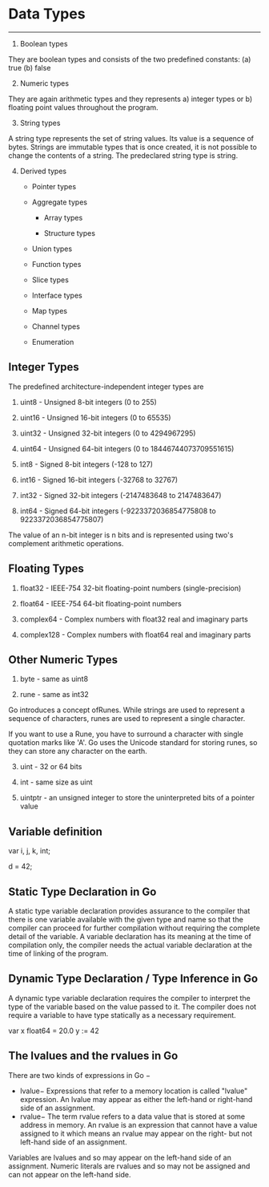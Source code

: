 # Data Types

---

1. Boolean types

They are boolean types and consists of the two predefined constants: (a) true (b) false

2. Numeric types

They are again arithmetic types and they represents a) integer types or b) floating point values throughout the program.

3. String types

A string type represents the set of string values. Its value is a sequence of bytes. Strings are immutable types that is once created, it is not possible to change the contents of a string. The predeclared string type is string.

4. Derived types

   - Pointer types

   - Aggregate types

       - Array types

       - Structure types

   - Union types

   - Function types

   - Slice types

   - Interface types

   - Map types

   - Channel types

   - Enumeration

## Integer Types

The predefined architecture-independent integer types are

1. uint8 - Unsigned 8-bit integers (0 to 255)

2. uint16 - Unsigned 16-bit integers (0 to 65535)

3. uint32 - Unsigned 32-bit integers (0 to 4294967295)

4. uint64 - Unsigned 64-bit integers (0 to 18446744073709551615)

5. int8 - Signed 8-bit integers (-128 to 127)

6. int16 - Signed 16-bit integers (-32768 to 32767)

7. int32 - Signed 32-bit integers (-2147483648 to 2147483647)

8. int64 - Signed 64-bit integers (-9223372036854775808 to 9223372036854775807)

The value of an n-bit integer is n bits and is represented using two's complement arithmetic operations.

## Floating Types

1. float32 - IEEE-754 32-bit floating-point numbers (single-precision)

2. float64 - IEEE-754 64-bit floating-point numbers

3. complex64 - Complex numbers with float32 real and imaginary parts

4. complex128 - Complex numbers with float64 real and imaginary parts

## Other Numeric Types

1. byte - same as uint8

2. rune - same as int32

Go introduces a concept ofRunes. While strings are used to represent a sequence of characters, runes are used to represent a single character.

If you want to use a Rune, you have to surround a character with single quotation marks like 'A'. Go uses the Unicode standard for storing runes, so they can store any character on the earth.

3. uint - 32 or 64 bits

4. int - same size as uint

5. uintptr - an unsigned integer to store the uninterpreted bits of a pointer value

## Variable definition

var i, j, k, int;

d = 42;

## Static Type Declaration in Go

A static type variable declaration provides assurance to the compiler that there is one variable available with the given type and name so that the compiler can proceed for further compilation without requiring the complete detail of the variable. A variable declaration has its meaning at the time of compilation only, the compiler needs the actual variable declaration at the time of linking of the program.

## Dynamic Type Declaration / Type Inference in Go

A dynamic type variable declaration requires the compiler to interpret the type of the variable based on the value passed to it. The compiler does not require a variable to have type statically as a necessary requirement.

var x float64 = 20.0
y := 42

## The lvalues and the rvalues in Go

There are two kinds of expressions in Go −

- lvalue− Expressions that refer to a memory location is called "lvalue" expression. An lvalue may appear as either the left-hand or right-hand side of an assignment.
- rvalue− The term rvalue refers to a data value that is stored at some address in memory. An rvalue is an expression that cannot have a value assigned to it which means an rvalue may appear on the right- but not left-hand side of an assignment.

Variables are lvalues and so may appear on the left-hand side of an assignment. Numeric literals are rvalues and so may not be assigned and can not appear on the left-hand side.
